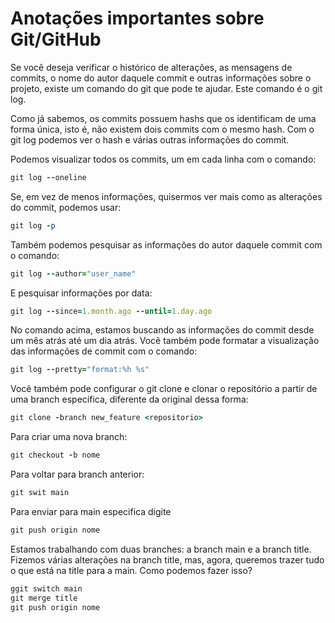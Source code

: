 # Anotações importantes sobre Git/GitHub

Se você deseja verificar o histórico de alterações, as mensagens de commits, o nome do autor daquele commit e outras informações sobre o projeto, existe um comando do git que pode te ajudar. Este comando é o git log.

Como já sabemos, os commits possuem hashs que os identificam de uma forma única, isto é, não existem dois commits com o mesmo hash. Com o git log podemos ver o hash e várias outras informações do commit.

Podemos visualizar todos os commits, um em cada linha com o comando:
````ruby
git log --oneline
````
Se, em vez de menos informações, quisermos ver mais como as alterações do commit, podemos usar:
````ruby
git log -p
````
Também podemos pesquisar as informações do autor daquele commit com o comando:
````ruby
git log --author="user_name"
````
E pesquisar informações por data:
````ruby
git log --since=1.month.ago --until=1.day.ago
````
No comando acima, estamos buscando as informações do commit desde um mês atrás até um dia atrás.
Você também pode formatar a visualização das informações de commit com o comando:
````ruby
git log --pretty="format:%h %s"
````
Você também pode configurar o git clone e clonar o repositório a partir de uma branch específica, diferente da original dessa forma:
````ruby
git clone -branch new_feature <repositorio>
````
Para criar uma nova branch:
````ruby
git checkout -b nome
````
Para voltar para branch anterior:
````ruby
git swit main
````
Para enviar para main especifica digite 
````ruby
git push origin nome 
````
Estamos trabalhando com duas branches: a branch main e a branch title. Fizemos várias alterações na branch title, mas, agora, queremos trazer tudo o que está na title para a main. Como podemos fazer isso?
````ruby
ggit switch main
git merge title
git push origin nome
````
